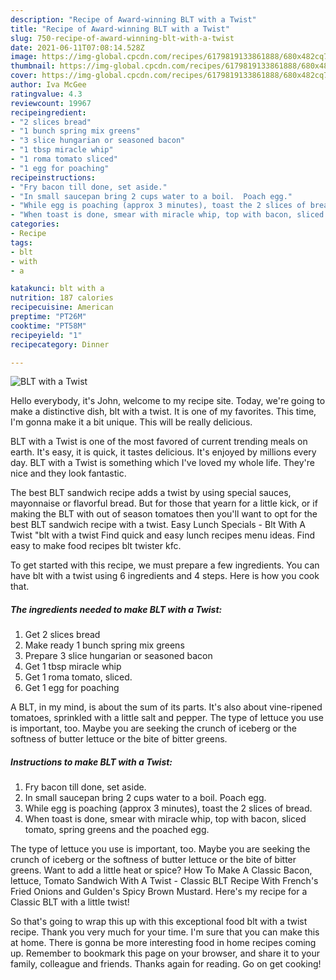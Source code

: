 ```yaml
---
description: "Recipe of Award-winning BLT with a Twist"
title: "Recipe of Award-winning BLT with a Twist"
slug: 750-recipe-of-award-winning-blt-with-a-twist
date: 2021-06-11T07:08:14.528Z
image: https://img-global.cpcdn.com/recipes/6179819133861888/680x482cq70/blt-with-a-twist-recipe-main-photo.jpg
thumbnail: https://img-global.cpcdn.com/recipes/6179819133861888/680x482cq70/blt-with-a-twist-recipe-main-photo.jpg
cover: https://img-global.cpcdn.com/recipes/6179819133861888/680x482cq70/blt-with-a-twist-recipe-main-photo.jpg
author: Iva McGee
ratingvalue: 4.3
reviewcount: 19967
recipeingredient:
- "2 slices bread"
- "1 bunch spring mix greens"
- "3 slice hungarian or seasoned bacon"
- "1 tbsp miracle whip"
- "1 roma tomato sliced"
- "1 egg for poaching"
recipeinstructions:
- "Fry bacon till done, set aside."
- "In small saucepan bring 2 cups water to a boil.  Poach egg."
- "While egg is poaching (approx 3 minutes), toast the 2 slices of bread."
- "When toast is done, smear with miracle whip, top with bacon, sliced tomato, spring greens and the poached egg."
categories:
- Recipe
tags:
- blt
- with
- a

katakunci: blt with a 
nutrition: 187 calories
recipecuisine: American
preptime: "PT26M"
cooktime: "PT58M"
recipeyield: "1"
recipecategory: Dinner

---
```



![BLT with a Twist](https://img-global.cpcdn.com/recipes/6179819133861888/680x482cq70/blt-with-a-twist-recipe-main-photo.jpg)

Hello everybody, it's John, welcome to my recipe site. Today, we're going to make a distinctive dish, blt with a twist. It is one of my favorites. This time, I'm gonna make it a bit unique. This will be really delicious.

BLT with a Twist is one of the most favored of current trending meals on earth. It's easy, it is quick, it tastes delicious. It's enjoyed by millions every day. BLT with a Twist is something which I've loved my whole life. They're nice and they look fantastic.

The best BLT sandwich recipe adds a twist by using special sauces, mayonnaise or flavorful bread. But for those that yearn for a little kick, or if making the BLT with out of season tomatoes then you&#39;ll want to opt for the best BLT sandwich recipe with a twist. Easy Lunch Specials - Blt With A Twist &#34;blt with a twist Find quick and easy lunch recipes menu ideas. Find easy to make food recipes blt twister kfc.


To get started with this recipe, we must prepare a few ingredients. You can have blt with a twist using 6 ingredients and 4 steps. Here is how you cook that.

<!--inarticleads1-->

##### The ingredients needed to make BLT with a Twist:

1. Get 2 slices bread
1. Make ready 1 bunch spring mix greens
1. Prepare 3 slice hungarian or seasoned bacon
1. Get 1 tbsp miracle whip
1. Get 1 roma tomato, sliced.
1. Get 1 egg for poaching


A BLT, in my mind, is about the sum of its parts. It&#39;s also about vine-ripened tomatoes, sprinkled with a little salt and pepper. The type of lettuce you use is important, too. Maybe you are seeking the crunch of iceberg or the softness of butter lettuce or the bite of bitter greens. 

<!--inarticleads2-->

##### Instructions to make BLT with a Twist:

1. Fry bacon till done, set aside.
1. In small saucepan bring 2 cups water to a boil.  Poach egg.
1. While egg is poaching (approx 3 minutes), toast the 2 slices of bread.
1. When toast is done, smear with miracle whip, top with bacon, sliced tomato, spring greens and the poached egg.


The type of lettuce you use is important, too. Maybe you are seeking the crunch of iceberg or the softness of butter lettuce or the bite of bitter greens. Want to add a little heat or spice? How To Make A Classic Bacon, lettuce, Tomato Sandwich With A Twist - Classic BLT Recipe With French&#39;s Fried Onions and Gulden&#39;s Spicy Brown Mustard. Here&#39;s my recipe for a Classic BLT with a little twist! 

So that's going to wrap this up with this exceptional food blt with a twist recipe. Thank you very much for your time. I'm sure that you can make this at home. There is gonna be more interesting food in home recipes coming up. Remember to bookmark this page on your browser, and share it to your family, colleague and friends. Thanks again for reading. Go on get cooking!
